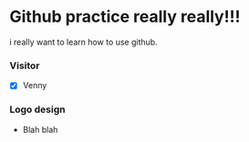 # Github practice really really!!!

i really want to learn how to use github.

### Visitor

- [x] Venny

### Logo design

- Blah blah

